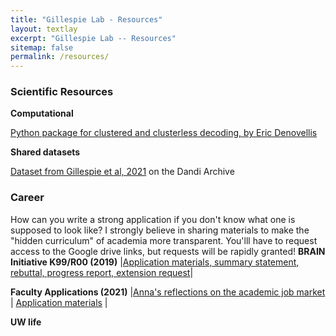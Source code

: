 ```yaml
---
title: "Gillespie Lab - Resources"
layout: textlay
excerpt: "Gillespie Lab -- Resources"
sitemap: false
permalink: /resources/
---
```


### Scientific Resources
**Computational**

[Python package for clustered and clusterless decoding, by Eric Denovellis](https://github.com/Eden-Kramer-Lab/replay_trajectory_classification) 

**Shared datasets**

[Dataset from Gillespie et al, 2021](https://dandiarchive.org/dandiset/000115/0.210914.1732) on the Dandi Archive

### Career
How can you write a strong application if you don't know what one is supposed to look like?  I strongly believe in sharing materials to make the "hidden curriculum" of academia more transparent. You'lll have to request access to the Google drive links, but requests will be rapidly granted! 
**BRAIN Initiative K99/R00 (2019)** |[Application materials, summary statement, rebuttal, progress report, extension request](https://drive.google.com/drive/folders/1R5Pl7TitkIa5HdQH0LBTnCnkosFIC1n0?usp=sharing)|

**Faculty Applications (2021)** |[Anna's reflections on the academic job market](https://drive.google.com/file/d/1iWgXoqqlHOeQYzKMSI176kF-W-DkRaJL/view?usp=sharing) | [Application materials](https://drive.google.com/drive/folders/1NO-0TC0NtO63ACdisLsQnGTT80trS1PL?usp=sharing) |

**UW life**


